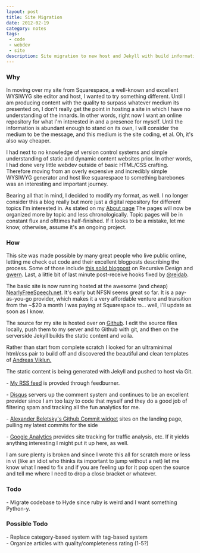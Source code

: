 ```yaml
---
layout: post
title: Site Migration
date: 2012-02-19
category: notes
tags:
 - code
 - webdev
 - site
description: Site migration to new host and Jekyll with build information and description
---
```


<h3>Why</h3>

<p>In moving over my site from Squarespace, a well-known and excellent WYSIWYG site editor and host, I wanted to try something different.  Until I am producing content with the quality to surpass whatever medium its presented on, I don't really get the point in hosting a site in which I have no understanding of the innards.  In other words, right now I want an online repository for what I'm interested in and a presence for myself.  Until the information is abundant enough to stand on its own, I will consider the medium to be the message, and this medium is the site coding, et al. Oh, it's also way cheaper.</p>
<p>I had next to no knowledge of version control systems and simple understanding of static and dynamic content websites prior.  In other words, I had done very little webdev outside of basic HTML/CSS crafting.  Therefore moving from an overly expensive and incredibly simple WYSIWYG generator and host like squarespace to something barebones was an interesting and important journey.</p>

<p>Bearing all that in mind, I decided to modify my format, as well.  I no longer consider this a blog really but more just a digital repository for different topics I'm interested in.  As stated on my <a href="/me.html">About page</a> The pages will now be organized more by topic and less chronologically.  Topic pages will be in constant flux and ofttimes half-finished.  If it looks to be a mistake, let me know, otherwise, assume it's an ongoing project.</p>

<h3>How</h3>

<p>This site was made possible by many great people who live public online, letting me check out code and their excellent blogposts describing the process. Some of those include <a href="http://recursive-design.com/blog/2010/10/12/static-blogging-the-jekyll-way/" target="_blank">this solid blogpost</a> on Recursive Design and <a href="http://gwern.net" target="_blank">gwern</a>. Last, a little bit of last minute post-receive hooks fixed by <a href="http://twitter.com/reidab" target="_blank">@reidab</a>.</p>

<p>The basic site is now running hosted at the awesome (and cheap) <a href="http://nearlyfreespeech.net">NearlyFreeSpeech.net</a>.  It's early but NFSN seems great so far.  It is a pay-as-you-go provider, which makes it a very affordable venture and transition from the ~$20 a month I was paying at Squarespace to... well, I'll update as soon as I know.</p>

<p>The source for my site is hosted over on <a href="http://github.com" target="_blank">Github</a>.  I edit the source files locally, push them to my server and to Github with git, and then on the serverside Jekyll builds the static content and voila.</p>

<p>Rather than start from complete scratch I looked for an ultraminimal html/css pair to build off and discovered the beautiful and clean templates of <a href="http://andreasviklund.com">Andreas Viklun.</a></p>

<p>The static content is being generated with Jekyll and pushed to host via Git.</p>

<p> - <a href="/feed/index.xml" target="_blank">My RSS feed</a> is provded through feedburner.</p>

<p> - <a href="http://disqus.com" target="_blank">Disqus</a> servers up the comment system and continues to be an excellent provider since I am too lazy to code that myself and they do a good job of filtering spam and tracking all the fun analytics for me.</p>

<p> - <a href="https://github.com/alexanderbeletsky/github.commits.widget" target="_blank">Alexander Beletsky's Github Commit widget</a> sites on the landing page, pulling my latest commits for the side</p>

<p> - <a href="http://google.com/analytics">Google Analytics</a> provides site tracking for traffic analysis, etc.  If it yields anything interesting I might put it up here, as well.</p>

<p>I am sure plenty is broken and since I wrote this all for scratch more or less in vi (like an idiot who thinks its important to jump without a net) let me know what I need to fix and if you are feeling up for it pop open the source and tell me where I need to drop a close bracket or whatever.</p>

<h3>Todo</h3>

<p> - Migrate codebase to Hyde since ruby is weird and I want something Python-y.</p>

<h3>Possible Todo</h3>

<p> - Replace category-based system with tag-based system
<br /> - Organize articles with quality/completeness rating (1-5?)</p>


